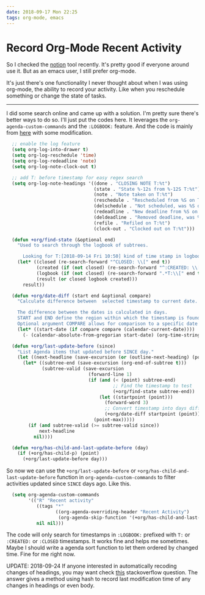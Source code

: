 ```yaml
---
date: 2018-09-17 Mon 22:25
tags: org-mode, emacs
---
```


# Record Org-Mode Recent Activity

So I checked the [notion][1] tool recently. It's pretty good if everyone around use it. But as an emacs user, I still prefer org-mode.

It's just there's one functionality I never thought about when I was using org-mode, the ability to record your activity. Like when you reschedule something or change the state of tasks.

---

I did some search online and came up with a solution. I'm pretty sure there's better ways to do so. I'll just put the codes here. It leverages the `org-agenda-custom-commands` and the `:LOGBOOK:` feature. And the code is mainly from [here][2] with some modification.

```lisp
  ;; enable the log feature
  (setq org-log-into-drawer t)
  (setq org-log-reschedule 'time)
  (setq org-log-redeadline 'note)
  (setq org-log-note-clock-out t)

  ;; add T: before timestamp for easy regex search
  (setq org-log-note-headings '((done . "CLOSING NOTE T:%t")
                                (state . "State %-12s from %-12S T:%t")
                                (note . "Note taken on T:%t")
                                (reschedule . "Rescheduled from %S on T:%t")
                                (delschedule . "Not scheduled, was %S on T:%t")
                                (redeadline . "New deadline from %S on T:%t")
                                (deldeadline . "Removed deadline, was %S on T:%t")
                                (refile . "Refiled on T:%t")
                                (clock-out . "Clocked out on T:%t")))

  (defun +org/find-state (&optional end)
    "Used to search through the logbook of subtrees.

      Looking for T:[2018-09-14 Fri 10:50] kind of time stamp in logbook."
    (let* ((closed (re-search-forward "^CLOSED: \\[" end t))
           (created (if (not closed) (re-search-forward "^:CREATED: \\[" end t)))
           (logbook (if (not closed) (re-search-forward ".*T:\\[" end t)))
           (result (or closed logbook created)))
      result))

  (defun +org/date-diff (start end &optional compare)
    "Calculate difference between  selected timestamp to current date.

    The difference between the dates is calculated in days.
    START and END define the region within which the timestamp is found.
    Optional argument COMPARE allows for comparison to a specific date rather than to current date."
    (let* ((start-date (if compare compare (calendar-current-date))))
      (- (calendar-absolute-from-gregorian start-date) (org-time-string-to-absolute (buffer-substring-no-properties start end)))))

  (defun +org/last-update-before (since)
    "List Agenda items that updated before SINCE day."
    (let ((next-headline (save-excursion (or (outline-next-heading) (point-max)))))
      (let* ((subtree-end (save-excursion (org-end-of-subtree t)))
             (subtree-valid (save-excursion
                              (forward-line 1)
                              (if (and (< (point) subtree-end)
                                       ;; Find the timestamp to test
                                       (+org/find-state subtree-end))
                                  (let ((startpoint (point)))
                                    (forward-word 3)
                                    ;; Convert timestamp into days difference from today
                                    (+org/date-diff startpoint (point)))
                                (point-max)))))
        (if (and subtree-valid (>= subtree-valid since))
            next-headline
          nil))))

  (defun +org/has-child-and-last-update-before (day)
    (if (+org/has-child-p) (point)
      (+org/last-update-before day)))
```

So now we can use the `+org/last-update-before` or `+org/has-child-and-last-update-before` function in `org-agenda-custom-commands` to filter activities updated since `SINCE` days ago. Like this.

```lisp
  (setq org-agenda-custom-commands
        '(("R" "Recent activity"
           ((tags "*"
                  ((org-agenda-overriding-header "Recent Activity")
                   (org-agenda-skip-function '(+org/has-child-and-last-update-before 7)))))
           nil nil)))
```

The code will only search for timestamps in `:LOGBOOK:` prefixed with `T:` or `:CREATED:` or `:CLOSED` timestamps. It works fine and helps me sometimes. Maybe I should write a agenda sort function to let them ordered by changed time. Fine for me right now.

UPDATE: 2018-09-24
If anyone interested in automatically recoding changes of headings, you may want check [this][3] stackoverflow question. The answer gives a method using hash to record last modification time of any changes in headings or even body.

[1]: https://www.notion.so/
[2]: https://stackoverflow.com/questions/8039416/custom-searches-using-timestamps-in-logbook-in-org-mode
[3]: https://emacs.stackexchange.com/questions/39348/org-auto-add-update-date-of-last-modification-of-heading-and-or-its-body-to#

